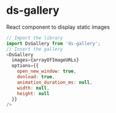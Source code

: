 # ds-gallery
React component to display static images

```javascript
// Import the library
import DsGallery from 'ds-gallery';
// Insert the gallery
<DsGallery
  images={arrayOfImageURLs}
  options={{
    open_new_window: true,
    donload: true,
    animation_duration_ms: null,
    width: null,
    height: null
  }}
/>
```